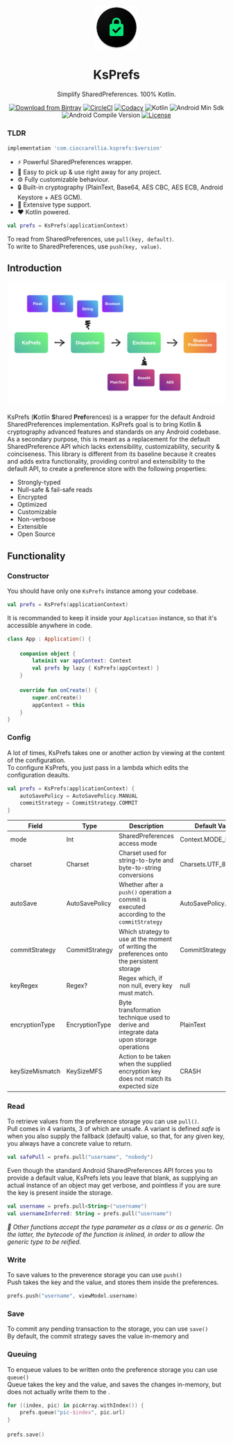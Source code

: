 <p align="center">
  <a href="https://github.com/cioccarellia/ksprefs" target="_blank"><img width="100" src="extras/ksprefs.png"></a>
</p>
<h1 align="center">KsPrefs</h1>
<p align="center">Simplify SharedPreferences. 100% Kotlin.</p>
<p align="center">
  <a tagret="_blank" href="https://bintray.com/cioccarellia/kurl/kurl/_latestVersion"><img src="https://api.bintray.com/packages/cioccarellia/maven/ksprefs/images/download.svg" alt="Download from Bintray"></a>
  <a tagret="_blank" href="https://app.circleci.com/pipelines/github/cioccarellia/ksprefs"><img src="https://circleci.com/gh/cioccarellia/ksprefs.svg?style=svg" alt="CircleCI"></a>
  <a tagret="_blank" href="https://app.codacy.com/manual/cioccarellia/ksprefs/dashboard"><img src="https://api.codacy.com/project/badge/Grade/23db3b5c2d8647af86b309dd75f7393d" alt="Codacy"></a>
  <a><img src="https://img.shields.io/badge/kotlin-1.3.72-orange.svg" alt="Kotlin"></a>
  <a><img src="https://img.shields.io/badge/min-19-00e676.svg" alt="Android Min Sdk"></a>
  <a><img src="https://img.shields.io/badge/compile-29-00e676.svg" alt="Android Compile Version"></a>
  <a href="https://github.com/cioccarellia/ksprefs/blob/master/LICENSE"><img src="https://img.shields.io/badge/license-Apache%202.0-blue.svg" alt="License"></a>
</p>

### TLDR
```gradle
implementation 'com.cioccarellia.ksprefs:$version'
```

- :zap: Powerful SharedPreferences wrapper.
- :rocket: Easy to pick up & use right away for any project.
- :gear: Fully customizable behaviour.
- :lock: Built-in cryptography (PlainText, Base64, AES CBC, AES ECB, Android Keystore + AES GCM).
- :symbols: Extensive type support.
- :heart: Kotlin powered.

```kotlin
val prefs = KsPrefs(applicationContext)
```

To read from SharedPreferences, use `pull(key, default)`.<br>
To write to SharedPreferences, use `push(key, value)`.

## Introduction
<img src="extras/light/png/scheme.png"><br><br>
KsPrefs (<b>K</b>otlin <b>S</b>hared <b>Pref</b>erences) is a wrapper for the default Android SharedPreferences implementation.
KsPrefs goal is to bring Kotlin & cryptography advanced features and standards on any Android codebase. 
As a secondary purpose, this is meant as a replacement for the default SharedPreference API which lacks extensibility, customizability, security & coinciseness.
This library is different from its baseline because it creates and adds extra functionality, providing control and extensibility to the default API, to create a preference store with the following properties:
- Strongly-typed
- Null-safe & fail-safe reads
- Encrypted
- Optimized
- Customizable
- Non-verbose
- Extensible
- Open Source

## Functionality
### Constructor
You should have only one `KsPrefs` instance among your codebase. 
```kotlin
val prefs = KsPrefs(applicationContext)
```
It is recommanded to keep it inside your `Application` instance, so that it's accessible anywhere in code.
```kotlin
class App : Application() {

    companion object {
        lateinit var appContext: Context
        val prefs by lazy { KsPrefs(appContext) }
    }

    override fun onCreate() {
        super.onCreate()
        appContext = this
    }
}
```


### Config
A lot of times, KsPrefs takes one or another action by viewing at the content of the configuration.<br>
To configure KsPrefs, you just pass in a lambda which edits the configuration deaults.

```kotlin
val prefs = KsPrefs(applicationContext) {
    autoSavePolicy = AutoSavePolicy.MANUAL
    commitStrategy = CommitStrategy.COMMIT
}
```

| Field | Type | Description | Default Value |
|-----------------|----------------|--------------------------------------------------------------------------------------------|----------------------|
| mode | Int | SharedPreferences access mode | Context.MODE_PRIVATE |
| charset | Charset | Charset used for string-to-byte and byte-to-string conversions | Charsets.UTF_8 |
| autoSave | AutoSavePolicy | Whether after a `push()` operation a commit is executed according to the `commitStrategy` | AutoSavePolicy.AUTO |
| commitStrategy | CommitStrategy | Which strategy to use at the moment of writing the preferences onto the persistent storage | CommitStrategy.APPLY |
| keyRegex | Regex? | Regex which, if non null, every key must match. | null |
| encryptionType | EncryptionType | Byte transformation technique used to derive and integrate data upon storage operations | PlainText |
| keySizeMismatch | KeySizeMFS | Action to be taken when the supplied encryption key does not match its expected size | CRASH |

### Read
To retrieve values from the preference storage you can use `pull()`.<br>
Pull comes in 4 variants, 3 of which are unsafe.
A variant is defined *safe* is when you also supply the fallback (default) value, so that, for any given key, you always have a concrete value to return.

```kotlin
val safePull = prefs.pull("username", "nobody")
```

Even though the standard Android SharedPreferences API forces you to provide a default value, KsPrefs lets you leave that blank, as supplying an actual instance of an object may get verbose, and pointless if you are sure the key is present inside the storage.

```kotlin
val username = prefs.pull<String>("username")
val usernameInferred: String = prefs.pull("username")
```
*:pushpin: Other functions accept the type parameter as a class or as a generic. On the latter, the bytecode of the function is inlined, in order to allow the generic type to be reified.*

### Write
To save values to the preverence storage you can use `push()`<br>
Push takes the key and the value, and stores them inside the preferences.

```kotlin
prefs.push("username", viewModel.username)
```

### Save
To commit any pending transaction to the storage, you can use `save()`<br>
By default, the commit strategy saves the value in-memory and 


### Queuing
To enqueue values to be written onto the preference storage you can use `queue()`<br>
Queue takes the key and the value, and saves the changes in-memory, but does not actually write them to the .

```kotlin
for ((index, pic) in picArray.withIndex()) {
    prefs.queue("pic-$index", pic.url)
}

prefs.save()
```
